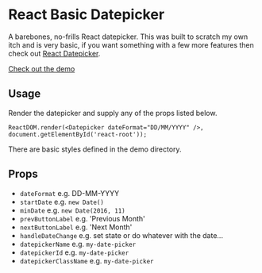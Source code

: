 # React Basic Datepicker

A barebones, no-frills React datepicker.  This was built to scratch my own itch and is very basic, if you want something with a few more features then check out [React Datepicker](https://github.com/Hacker0x01/react-datepicker).

[Check out the demo](https://chrisborrowdale.github.io/react-basic-datepicker/demo/)

## Usage

Render the datepicker and supply any of the props listed below.

`ReactDOM.render(<Datepicker dateFormat="DD/MM/YYYY" />, document.getElementById('react-root'));`

There are basic styles defined in the demo directory.

## Props

- `dateFormat` e.g. DD-MM-YYYY
- `startDate` e.g. `new Date()`
- `minDate` e.g. `new Date(2016, 11)`
- `prevButtonLabel` e.g. 'Previous Month'
- `nextButtonLabel` e.g. 'Next Month'
- `handleDateChange` e.g. set state or do whatever with the date...
- `datepickerName` e.g. `my-date-picker`
- `datepickerId` e.g. `my-date-picker`
- `datepickerClassName` e.g. `my-date-picker`
